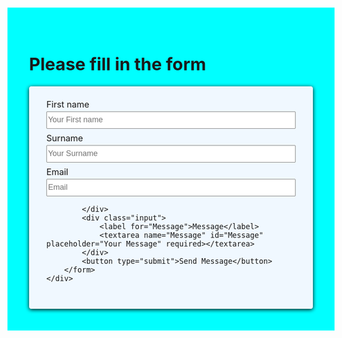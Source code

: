 <style>
    body {
    background-color: aqua;
    position: absolute;
    top: 50%;
    left: 50%;
    transform: translate(-50%, -50%);
    font-size: 20px;

}

.container {
    background-color: aliceblue;
    padding: 20px 40px;
    border-radius: 5px;
    box-shadow: 0px 2px 10px 0px black;
    min-width: 60vw;
}

label {
    margin-bottom: 4px;
}

.input {
    display: flex;
    flex-direction: column;
    margin: 10px 0px;

}

input {
    height: 40px;
    font-size: 18px;
}

input textarea {
    resize: none;
    height: 200px;
    font-size: 18px;
}
</style>

<body>
    <H1>Please fill in the form</H1>
    <div class="container">
        <form name="contact" method="POST" netlify>
            <div class="input">
                <label for="First name ">First name</label>
                <input type="text" id="First name" name="First name" placeholder="Your First name"  required>
            </div>
            <div class="input">
                <label for="Surname ">Surname</label>
                <input type="text" id="Surname" name="Surname" placeholder="Your Surname" required>
            </div>
            <div class="input">
                <label for="Email ">Email</label>
                <input type="Email" id="Email" name="Email" placeholder="Email" required>

            </div>
            <div class="input">
                <label for="Message">Message</label>
                <textarea name="Message" id="Message" placeholder="Your Message" required></textarea>
            </div>
            <button type="submit">Send Message</button>
        </form>
    </div>
   
</body>